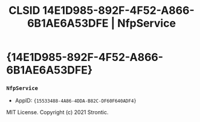 ﻿---
title: "CLSID 14E1D985-892F-4F52-A866-6B1AE6A53DFE | NfpService"
excerpt: What is COM-Object CLSID 14E1D985-892F-4F52-A866-6B1AE6A53DFE?
---

# {14E1D985-892F-4F52-A866-6B1AE6A53DFE}

### `NfpService`
* AppID: `{15533488-4A86-4DDA-B82C-DF60F640ADF4}`

MIT License. Copyright (c) 2021 Strontic.


